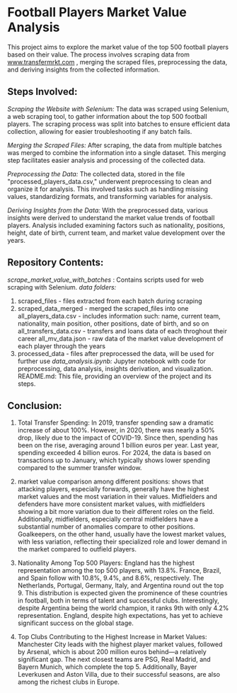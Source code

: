 # Football Players Market Value Analysis

This project aims to explore the market value of the top 500 football players based on their value. The process involves scraping data from www.transfermrkt.com , merging the scraped files, preprocessing the data, and deriving insights from the collected information.

## Steps Involved:
*Scraping the Website with Selenium:*
The data was scraped using Selenium, a web scraping tool, to gather information about the top 500 football players. The scraping process was split into batches to ensure efficient data collection, allowing for easier troubleshooting if any batch fails.

*Merging the Scraped Files:*
After scraping, the data from multiple batches was merged to combine the information into a single dataset. This merging step facilitates easier analysis and processing of the collected data.

*Preprocessing the Data:*
The collected data, stored in the file "processed_players_data.csv," underwent preprocessing to clean and organize it for analysis. This involved tasks such as handling missing values, standardizing formats, and transforming variables for analysis.

*Deriving Insights from the Data:*
With the preprocessed data, various insights were derived to understand the market value trends of football players. Analysis included examining factors such as nationality, positions, height, date of birth, current team, and market value development over the years.

## Repository Contents:
*scrape_market_value_with_batches* : Contains scripts used for web scraping with Selenium.
*data folders:*
  1. scraped_files - files extracted from each batch during scraping
  2. scraped_data_merged - merged the scraped_files into one
       all_players_data.csv -   includes information such: name, current team, nationality, main position, other positions, date of birth, and so on
       all_transfers_data.csv -  transfers and loans data of each throghout their career
       all_mv_data.json - raw data of the market value development of each player through the years
  3. processed_data - files after preprocessed the data, will be used for further use
*data_analysis.ipynb:* Jupyter notebook with code for preprocessing, data analysis, insights derivation, and visualization.
README.md: This file, providing an overview of the project and its steps.

## Conclusion:
1. Total Transfer Spending: In 2019, transfer spending saw a dramatic increase of about 100%. However, in 2020, there was nearly a 50% drop, likely due to the impact of COVID-19. Since then, spending has been on the rise, averaging around 1 billion euros per year. Last year, spending exceeded 4 billion euros. For 2024, the data is based on transactions up to January, which typically shows lower spending compared to the summer transfer window.
2. market value comparison among different positions: shows that attacking players, especially forwards, generally have the highest market values and the most variation in their values. Midfielders and defenders have more consistent market values, with midfielders showing a bit more variation due to their different roles on the field. Additionally, midfielders, especially central midfielders have a substantial number of anomalies compare to other positions. Goalkeepers, on the other hand, usually have the lowest market values, with less variation, reflecting their specialized role and lower demand in the market compared to outfield players.

3. Nationality Among Top 500 Players: England has the highest representation among the top 500 players, with 13.8%. France, Brazil, and Spain follow with 10.8%, 9.4%, and 8.6%, respectively. The Netherlands, Portugal, Germany, Italy, and Argentina round out the top 9. This distribution is expected given the prominence of these countries in football, both in terms of talent and successful clubs. Interestingly, despite Argentina being the world champion, it ranks 9th with only 4.2% representation. England, despite high expectations, has yet to achieve significant success on the global stage.
4. Top Clubs Contributing to the Highest Increase in Market Values: Manchester City leads with the highest player market values, followed by Arsenal, which is about 200 million euros behind—a relatively significant gap. The next closest teams are PSG, Real Madrid, and Bayern Munich, which complete the top 5. Additionally, Bayer Leverkusen and Aston Villa, due to their successful seasons, are also among the richest clubs in Europe.

